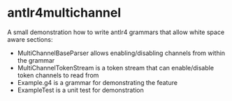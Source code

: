 # antlr4multichannel

A small demonstration how to write antlr4 grammars that allow white space aware sections:

 - MultiChannelBaseParser allows enabling/disabling channels from within the grammar
 - MultiChannelTokenStream is a token stream that can enable/disable token channels to read from
 - Example.g4 is a grammar for demonstrating the feature
 - ExampleTest is a unit test for demonstration